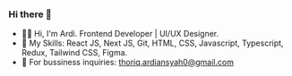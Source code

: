 ### Hi there 👋

- 👋🏻 Hi, I'm Ardi. Frontend Developer | UI/UX Designer.
- 🎯 My Skills: React JS, Next JS, Git, HTML, CSS, Javascript, Typescript, Redux, Tailwind CSS, Figma.
- 📧 For bussiness inquiries: thoriq.ardiansyah0@gmail.com
<!--
**thoriqardiansyah/thoriqardiansyah** is a ✨ _special_ ✨ repository because its `README.md` (this file) appears on your GitHub profile.

Here are some ideas to get you started:

- 🔭 I’m currently working on ...
- 🌱 I’m currently learning ...
- 👯 I’m looking to collaborate on ...
- 🤔 I’m looking for help with ...
- 💬 Ask me about ...
- 📫 How to reach me: ...
- 😄 Pronouns: ...
- ⚡ Fun fact: ...
-->
